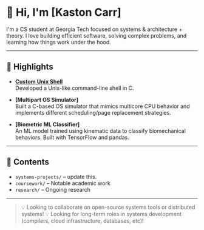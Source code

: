 # 👋 Hi, I'm [Kaston Carr]

I'm a CS student at Georgia Tech focused on systems & architecture + theory. I love building efficient software, solving complex problems, and learning how things work under the hood.

---

## 🚀 Highlights

- **[Custom Unix Shell](https://github.com/Kaston-C/Shell)**  
  Developed a Unix-like command-line shell in C.

- **[Multipart OS Simulator]**  
  Built a C-based OS simulator that mimics multicore CPU behavior and implements different scheduling/page replacement strategies.

- **[Biometric ML Classifier]**  
  An ML model trained using kinematic data to classify biomechanical behaviors. Built with TensorFlow and pandas.

---

## 📂 Contents

- `systems-projects/` – update this.
- `coursework/` – Notable academic work
- `research/` – Ongoing research

---

> 💡 Looking to collaborate on open-source systems tools or distributed systems!
> 💡 Looking for long-term roles in systems development (compilers, cloud infrastructure, databases, etc)!
